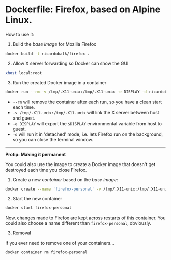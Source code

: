 # Dockerfile: Firefox, based on Alpine Linux.

How to use it:

1) Build the _base image_ for Mozilla Firefox

```sh
docker build -t ricardobalk/firefox .
```

2) Allow X server forwarding so Docker can show the GUI

```sh
xhost local:root
```

3) Run the created Docker image in a container

```sh
docker run --rm -v /tmp/.X11-unix:/tmp/.X11-unix -e DISPLAY -d ricardobalk/firefox
```

- `--rm` will remove the container after each run, so you have a clean start each time.
- `-v /tmp/.X11-unix:/tmp/.X11-unix` will link the X server between host and guest.
- `-e DISPLAY` will export the `$DISPLAY` environmental variable from host to guest.
- `-d` will run it in 'detached' mode, i.e. lets Firefox run on the background, so you can close the terminal window.

---

**Protip: Making it permanent**

You could also use the image to create a Docker image that doesn't get destroyed each time you close Firefox.

1) Create a new _container_ based on the _base image_:

```sh
docker create --name 'firefox-personal' -v /tmp/.X11-unix:/tmp/.X11-unix -e DISPLAY ricardobalk/firefox
```

2) Start the new container

```sh
docker start firefox-personal
```

Now, changes made to Firefox are kept across restarts of this container. You could also choose a name different than `firefox-personal`, obviously.

3) Removal

If you ever need to remove one of your containers...

```sh
docker container rm firefox-personal
```
